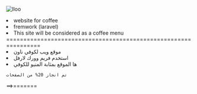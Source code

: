 ![lloo](https://user-images.githubusercontent.com/113445812/201532743-7858c4e4-dc81-4989-b7dc-f710943ea67b.png)<br>
<li>website for coffee
<li> fremwork (laravel)
<li>This site will be considered as a coffee menu
    <br>
================================================================
<li> موقع ويب لكوفي ناون
<li> استخدم فريم وورك لارفل
<li> ها الموقع بمثابة المنيو للكوفي

    تم انجاز 20% من الصفحات
==>=======
